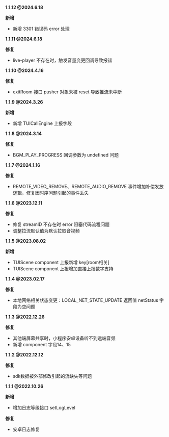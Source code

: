 **1.1.12 @2024.6.18**

**新增**
- 新增 3301 错误码 error 处理

**1.1.11 @2024.6.18**

**修复**
- live-player 不存在时，触发音量变更回调导致报错

**1.1.10 @2024.4.16**

**修复**
- exitRoom 接口 pusher 对象未被 reset 导致推流未中断

**1.1.9 @2024.3.26**

**新增**
- 新增 TUICallEngine 上报字段

**1.1.8 @2024.3.14**

**修复**
- BGM_PLAY_PROGRESS 回调参数为 undefined 问题

**1.1.7 @2024.1.16**

**修复**
- REMOTE_VIDEO_REMOVE、REMOTE_AUDIO_REMOVE 事件增加补偿发放逻辑，修复因时序问题引起的事件丢失

**1.1.6 @2023.12.11**

**修复**
- 修复 streamID 不存在时 error 阻塞代码流程问题
- 调整拉流默认值为默认拉取音视频

**1.1.5 @2023.08.02**

**新增**
- TUIScene component 上报新增 key[room相关]
- TUIScene component 上报增加直接上报数字支持

**1.1.4 @2023.02.17**

**修复**
- 本地网络相关状态变更：LOCAL_NET_STATE_UPDATE 返回值 netStatus 字段为空问题

**1.1.3 @2022.12.26**

**修复**
- 其他端屏幕共享时，小程序安卓设备听不到远端音频
- 新增 component 字段14、15


**1.1.2 @2022.12.12**

**修复**
- sdk数据被外部修改引起的流缺失等问题

**1.1.1 @2022.10.26**

**新增**
- 增加日志等级接口 setLogLevel

**修复**
- 安卓日志修复
